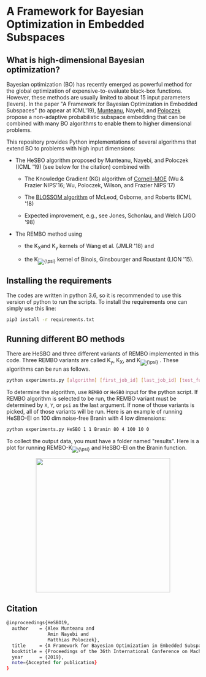 # A Framework for Bayesian Optimization in Embedded Subspaces

## What is high-dimensional Bayesian optimization?
Bayesian optimization (BO) has recently emerged as powerful method for the global optimization of expensive-to-evaluate black-box functions. However, these methods are usually limited to about 15 input parameters (levers). 
In the paper "A Framework for Bayesian Optimization in Embedded Subspaces" (to appear at ICML'19), [Munteanu](https://www.statistik.tu-dortmund.de/munteanu.html "Alexander Munteanu"), Nayebi, and [Poloczek](http://www.sie.arizona.edu/poloczek "Matthias Poloczek") propose a non-adaptive probabilistic subspace embedding that can be combined with many BO algorithms to enable them to higher dimensional problems.

This repository provides Python implementations of several algorithms that extend BO to problems with high input dimensions:

* The HeSBO algorithm proposed by Munteanu, Nayebi, and Poloczek (ICML '19) (see below for the citation) combined with

	* The Knowledge Gradient (KG) algorithm of [Cornell-MOE](https://github.com/wujian16/Cornell-MOE "Cornell-MOE") (Wu & Frazier NIPS'16; Wu, Poloczek, Wilson, and Frazier NIPS'17)
	
	* The [BLOSSOM algorithm](https://github.com/markm541374/gpbo "BLOSSOM") of McLeod, Osborne, and Roberts (ICML '18)
	
	* Expected improvement, e.g., see Jones, Schonlau, and Welch (JGO '98)
		
* The REMBO method using 

	* the K<sub>X</sub>and K<sub>y</sub> kernels of Wang et al. (JMLR '18) and 
	
	* the K<sub><img src="https://latex.codecogs.com/gif.latex?{~_\psi}" title="{\psi}" /></sub> kernel of Binois, Ginsbourger and Roustant (LION '15).  

## Installing the requirements
The codes are written in python 3.6, so it is recommended to use this version of python to run the scripts. To install the requirements one can simply use this line:
```bash
pip3 install -r requirements.txt
```
## Running different BO methods
There are HeSBO and three different variants of REMBO implemented in this code. Three REMBO variants are called K<sub>y</sub>, K<sub>X</sub>, and K<sub><img src="https://latex.codecogs.com/gif.latex?{~_\psi}" title="{\psi}" /></sub> . These algorithms can be run as follows.

```bash
python experiments.py [algorithm] [first_job_id] [last_job_id] [test_function] [num_of_steps] [low_dim] [high_dim] [num_of_initial_sample] [noise_variance] [REMBO_variant]
```
To determine the algorithm, use `REMBO` or `HeSBO` input for the python script. If REMBO algorithm is selected to be run, the REMBO variant must be determined by `X`, `Y`, or `psi` as the last argument. If none of those variants is picked, all of those variants will be run.
Here is an example of running HeSBO-EI on 100 dim noise-free Branin with 4 low dimensions:
```bash
python experiments.py HeSBO 1 1 Branin 80 4 100 10 0
```
To collect the output data, you must have a folder named "results". Here is a plot for running REMBO-K<sub><img src="https://latex.codecogs.com/gif.latex?{~_\psi}" title="{\psi}" /></sub> and HeSBO-EI on the Branin function.
<center><img src="https://github.com/aminnayebi/HesBO/blob/master/Branin_D100_d4.jpg" height="350" width="350"></center>

## Citation
```bash
@inproceedings{HeSBO19,
  author    = {Alex Munteanu and
               Amin Nayebi and
			   Matthias Poloczek},
  title     = {A Framework for Bayesian Optimization in Embedded Subspaces},
  booktitle = {Proceedings of the 36th International Conference on Machine Learning, {(ICML)}},
  year      = {2019},
  note={Accepted for publication}
}
```
